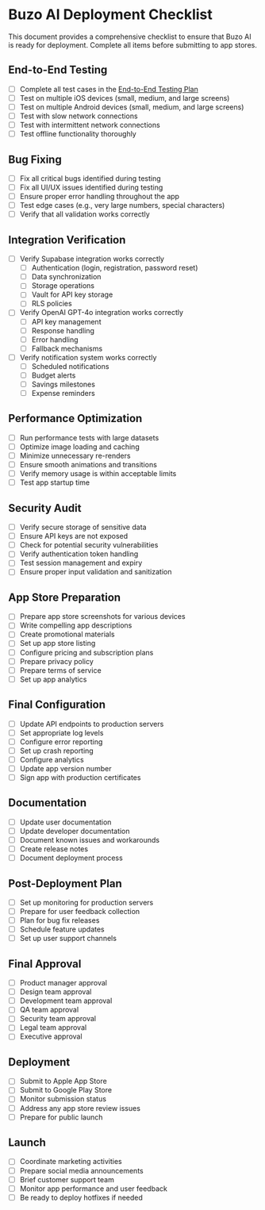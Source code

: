 # Buzo AI Deployment Checklist

This document provides a comprehensive checklist to ensure that Buzo AI is ready for deployment. Complete all items before submitting to app stores.

## End-to-End Testing

- [ ] Complete all test cases in the [End-to-End Testing Plan](END_TO_END_TESTING.md)
- [ ] Test on multiple iOS devices (small, medium, and large screens)
- [ ] Test on multiple Android devices (small, medium, and large screens)
- [ ] Test with slow network connections
- [ ] Test with intermittent network connections
- [ ] Test offline functionality thoroughly

## Bug Fixing

- [ ] Fix all critical bugs identified during testing
- [ ] Fix all UI/UX issues identified during testing
- [ ] Ensure proper error handling throughout the app
- [ ] Test edge cases (e.g., very large numbers, special characters)
- [ ] Verify that all validation works correctly

## Integration Verification

- [ ] Verify Supabase integration works correctly
  - [ ] Authentication (login, registration, password reset)
  - [ ] Data synchronization
  - [ ] Storage operations
  - [ ] Vault for API key storage
  - [ ] RLS policies
- [ ] Verify OpenAI GPT-4o integration works correctly
  - [ ] API key management
  - [ ] Response handling
  - [ ] Error handling
  - [ ] Fallback mechanisms
- [ ] Verify notification system works correctly
  - [ ] Scheduled notifications
  - [ ] Budget alerts
  - [ ] Savings milestones
  - [ ] Expense reminders

## Performance Optimization

- [ ] Run performance tests with large datasets
- [ ] Optimize image loading and caching
- [ ] Minimize unnecessary re-renders
- [ ] Ensure smooth animations and transitions
- [ ] Verify memory usage is within acceptable limits
- [ ] Test app startup time

## Security Audit

- [ ] Verify secure storage of sensitive data
- [ ] Ensure API keys are not exposed
- [ ] Check for potential security vulnerabilities
- [ ] Verify authentication token handling
- [ ] Test session management and expiry
- [ ] Ensure proper input validation and sanitization

## App Store Preparation

- [ ] Prepare app store screenshots for various devices
- [ ] Write compelling app descriptions
- [ ] Create promotional materials
- [ ] Set up app store listing
- [ ] Configure pricing and subscription plans
- [ ] Prepare privacy policy
- [ ] Prepare terms of service
- [ ] Set up app analytics

## Final Configuration

- [ ] Update API endpoints to production servers
- [ ] Set appropriate log levels
- [ ] Configure error reporting
- [ ] Set up crash reporting
- [ ] Configure analytics
- [ ] Update app version number
- [ ] Sign app with production certificates

## Documentation

- [ ] Update user documentation
- [ ] Update developer documentation
- [ ] Document known issues and workarounds
- [ ] Create release notes
- [ ] Document deployment process

## Post-Deployment Plan

- [ ] Set up monitoring for production servers
- [ ] Prepare for user feedback collection
- [ ] Plan for bug fix releases
- [ ] Schedule feature updates
- [ ] Set up user support channels

## Final Approval

- [ ] Product manager approval
- [ ] Design team approval
- [ ] Development team approval
- [ ] QA team approval
- [ ] Security team approval
- [ ] Legal team approval
- [ ] Executive approval

## Deployment

- [ ] Submit to Apple App Store
- [ ] Submit to Google Play Store
- [ ] Monitor submission status
- [ ] Address any app store review issues
- [ ] Prepare for public launch

## Launch

- [ ] Coordinate marketing activities
- [ ] Prepare social media announcements
- [ ] Brief customer support team
- [ ] Monitor app performance and user feedback
- [ ] Be ready to deploy hotfixes if needed 